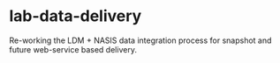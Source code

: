 # lab-data-delivery
Re-working the LDM + NASIS data integration process for snapshot and future web-service based delivery.

